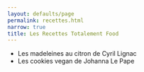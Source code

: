 ```yaml
---
layout: defaults/page
permalink: recettes.html
narrow: true
title: Les Recettes Totalement Food
---
```


- Les madeleines au citron de Cyril Lignac
- Les cookies vegan de Johanna Le Pape



